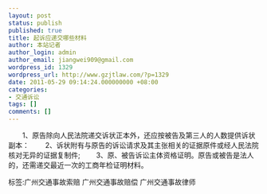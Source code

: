 ```yaml
---
layout: post
status: publish
published: true
title: 起诉应递交哪些材料
author: 本站记者
author_login: admin
author_email: jiangwei909@gmail.com
wordpress_id: 1329
wordpress_url: http://www.gzjtlaw.com/?p=1329
date: 2011-05-29 09:14:24.000000000 +08:00
categories:
- 交通诉讼
tags: []
comments: []
---
```

　　1、原告除向人民法院递交诉状正本外，还应按被告及第三人的人数提供诉状副本：　　2、诉状附有与原告的诉讼请求及其主张相关的证据原件或经人民法院核对无异的证据复制件;　　3、原、被告诉讼主体资格证明。原告或被告是法人的，还需递交最近一次的工商年检证明材料。标签:广州交通事故索赔 广州交通事故赔偿 广州交通事故律师

